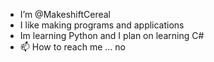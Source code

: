 - I’m @MakeshiftCereal
- I like making programs and applications
- Im learning Python and I plan on learning C#
- 📫 How to reach me ... no

<!---
MakeshiftCereal/MakeshiftCereal is a ✨ special ✨ repository because its `README.md` (this file) appears on your GitHub profile.
You can click the Preview link to take a look at your changes.
--->
